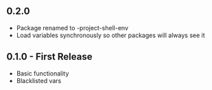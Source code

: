 ## 0.2.0
* Package renamed to -project-shell-env
* Load variables synchronously so other packages will always see it

## 0.1.0 - First Release
* Basic functionality
* Blacklisted vars
